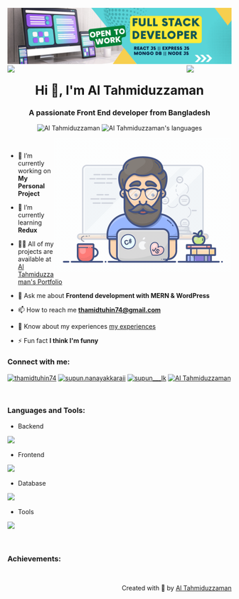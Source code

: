 ![logo](assets/tahmidtuhin.jpg)
<img align="left" src="https://user-images.githubusercontent.com/65187002/144930161-2f783401-8d27-4fdf-a2f7-cc0ba32f1f1f.gif" width="20%" style="display:inline;"><img align="right" src="https://user-images.githubusercontent.com/65187002/144930161-2f783401-8d27-4fdf-a2f7-cc0ba32f1f1f.gif" width="20%" style="display:inline;">

<h1 align="center">Hi 👋, I'm Al Tahmiduzzaman</h1>
<h3 align="center">A passionate Front End developer from Bangladesh</h3>

<p align="center"> 
 <img src="https://komarev.com/ghpvc/?username=supuna97&label=Profile%20views&color=0e75b6&style=flat" alt="Al Tahmiduzzaman" /> 
 <img src="https://img.shields.io/badge/Languages- C | C++ | Java | JavaScript | React Web dev -green.svg | WordPress" alt="Al Tahmiduzzaman's languages" />
<!--  <img alt="Profile followers" src="https://img.shields.io/github/followers/supuna97"> -->
</p>

<img align="right" alt="Coding" width="400" src="assets/programmer.gif">
<br>

- 🔭 I’m currently working on **My Personal Project**

- 🌱 I’m currently learning **Redux**

- 👨‍💻 All of my projects are available at [Al Tahmiduzzaman's Portfolio](https://tahmidtuhin74@gmail.com)

- 💬 Ask me about **Frontend development with MERN & WordPress**

- 📫 How to reach me **thamidtuhin74@gmail.com**

- 📄 Know about my experiences [my experiences](https://drive.google.com/drive/u/0/folders/1CmDZUGdXGedM2ezKAKLSWNRWmSTPiuqh)

- ⚡ Fun fact **I think I'm funny**

<h3 align="left">Connect with me:</h3>
<p align="left">
<a href="https://linkedin.com/in/thamidtuhin74" target="blank"><img align="center" src="https://raw.githubusercontent.com/rahuldkjain/github-profile-readme-generator/master/src/images/icons/Social/linked-in-alt.svg" alt="thamidtuhin74" height="30" width="40" /></a>
<a href="https://fb.com/thamidtuhin74" target="blank"><img align="center" src="https://raw.githubusercontent.com/rahuldkjain/github-profile-readme-generator/master/src/images/icons/Social/facebook.svg" alt="supun.nanayakkaraii" height="30" width="40" /></a>
<a href="https://instagram.com/thamidtuhin74" target="blank"><img align="center" src="https://raw.githubusercontent.com/rahuldkjain/github-profile-readme-generator/master/src/images/icons/Social/instagram.svg" alt="supun___lk" height="30" width="40" /></a>
<a href="https://www.youtube.com/@thamidtuhin74" target="blank"><img align="center" src="https://raw.githubusercontent.com/rahuldkjain/github-profile-readme-generator/master/src/images/icons/Social/youtube.svg" alt="Al Tahmiduzzaman" height="30" width="40" /></a>
</p>
<br>
<h3 align="left">Languages and Tools:</h3>

- Backend
<p align="left">
  <a href="https://skillicons.dev">
    <img src="https://skillicons.dev/icons?i=express,nodejs,mongodb" />
  </a>
</p>

- Frontend
<p align="left">
  <a href="https://skillicons.dev">
    <img src="https://skillicons.dev/icons?i=js,react,redux,tailwind,bootstrap,html,css" />
  </a>
</p>

- Database
<p align="left">
  <a href="https://skillicons.dev">
    <img src="https://skillicons.dev/icons?i=mongodb,mysql" />
  </a>
</p>

<!-- - Cloud Servers
<p align="left">
  <a href="https://skillicons.dev">
    <img src="https://skillicons.dev/icons?i=azure,aws,gcp,firebase" />
  </a>
</p> -->

- Tools
<p align="left">
  <a href="https://skillicons.dev">
    <img src="https://skillicons.dev/icons?i=git,figma,photoshop,vscode,postman,firebase,netlify,vercel " />
  </a>
</p>
<br/>

<h3 align="left">Achievements:</h3>
<!-- 
[![An image of @supuna97's Holopin badges, which is a link to view their full Holopin profile](https://holopin.me/supuna97)](https://holopin.io/@supuna97) -->

<br>
<p align="right" > Created with 🧡 by <a href="https://tahmidtuhin.com">Al Tahmiduzzaman</a></p>

